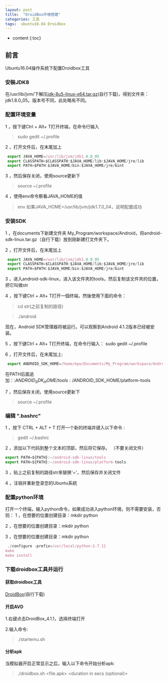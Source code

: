 ```yaml
---
layout: post
title:  "DroidBox环境搭建"
categories: 工具
tags:  ubuntu16.04 Droidbox
---
```


* content
{:toc}

## 前言

Ubuntu16.04操作系统下配置Droidbox工具




### 安裝JDK8
在/usr/lib/jvm/下解压[jdk-8u5-linux-x64.tar.gz](https://www.oracle.com/technetwork/java/javase/downloads/jdk8-downloads-2133151.html)(自行下载)，得到文件夹：jdk1.8.0_05。版本号不同，此处略有不同。

### 配置环境变量

1 ，按下键Ctrl + Alt+ T打开终端，在命令行输入
>  sudo gedit ~/.profile

2 ，打开文件后，在末尾加上
```js
 export JAVA_HOME=/usr/lib/jvm/jdk1.8.0_05
 export CLASSPATH=$CLASSPATH:$JAVA_HOME/lib:$JAVA_HOME/jre/lib
 export PATH=$PATH:$JAVA_HOME/bin:$JAVA_HOME/jre/bint
```

3 ，然后保存关闭，使用source更新下
> source ~/.profile

4 ，使用env命令察看JAVA_HOME的值
> env
如果JAVA_HOME=/usr/lib/jvm/jdk1.7.0_04，说明配置成功

### 安装SDK
1 ，在documents下新建文件夹
My_Program/workspace/Android，将android-sdk-linux.tar.gz（自行下载）放到刚新建打文件夹下。

2 ，打开文件后，在末尾加上
```js
 export JAVA_HOME=/usr/lib/jvm/jdk1.8.0_05
 export CLASSPATH=$CLASSPATH:$JAVA_HOME/lib:$JAVA_HOME/jre/lib
 export PATH=$PATH:$JAVA_HOME/bin:$JAVA_HOME/jre/bint
```

3 ，进入android-sdk-linux，进入该文件夾的tools，然后复制该文件夾的位置，把它叫做str	
  

4 ，按下键Ctrl + Alt+ T打开一個终端，然後使用下面的命令：
> cd str(之前复制的路径)

> ./android

现在，Android SDK管理器将被运行。可以观察到Android 4.1.2版本已经被安装。

5 ，按下键Ctrl + Alt+ T打开终端，在命令行输入： sudo gedit ~/.profile

6 ，打开文件后，在末尾加上:
```js
 export ANDROID_SDK_HOME=/home/myw/Documents/My_Program/workspace/Android/android-sdk-linux
```
在PATH后面追加：:$ANDROID_SDK_HOME/tools:/$ANDROID_SDK_HOME/platform-tools

7 ，然后保存关闭，使用source更新下
> source ~/.profile

### 编辑 ".bashrc"

1 ，按下 CTRL + ALT + T 打开一个新的终端并键入以下命令 : 
> gedit ~/.bashrc

2 ，添加以下代码到整个文本的顶部，然后将它保存。 （不要关闭文件）
```js
export PATH=${PATH}:~/android-sdk-linux/tools
export PATH=${PATH}:~/android-sdk-linux/platform-tools
```
3 ，贴上之前复制的路径str來替换'~'，然后保存并关闭文件

4 ，注销并重新登录您的Ubuntu系統

### 配置python环境
打开一个终端，输入python命令，如果成功进入python环境，则不需要安装，否则：
1 ，在想要的位置创建目录：mkdir python

2 ，在想要的位置创建目录：mkdir python

3 ，在想要的位置创建目录：mkdir python
```js
 ./configure -prefix=/usr/local/python-2.7.11
make
make install	
```

### 下载droidbox工具并运行
#### 获取droidbox工具
[DroidBox](https://github.com/pjlantz/droidbox)(自行下载)
 
#### 开启AVD
1.右键点击DroidBox_4.1.1，选择终端打开

2.输入命令:
>./startemu.sh <AVD name>

#### 分析apk
当模拟器开启正常显示之后，输入以下命令开始分析apk:
> ./droidbox.sh <file.apk> <duration in secs (optional)> 

